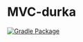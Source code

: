 # MVC-durka

[![Gradle Package](https://github.com/artrayme/MVC-durka/actions/workflows/gradle-publish.yml/badge.svg)](https://github.com/artrayme/MVC-durka/actions/workflows/gradle-publish.yml)
